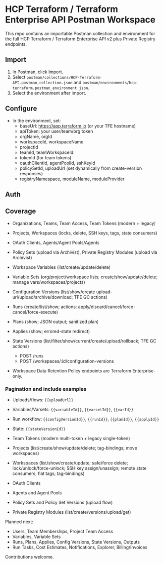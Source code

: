 # HCP Terraform / Terraform Enterprise API Postman Workspace

This repo contains an importable Postman collection and environment for the full HCP Terraform / Terraform Enterprise API v2 plus Private Registry endpoints.

## Import

1. In Postman, click Import.
2. Select `postman/collections/HCP-Terraform-API.postman_collection.json` and `postman/environments/hcp-terraform.postman_environment.json`.
3. Select the environment after import.

## Configure

- In the environment, set:
  - baseUrl: https://app.terraform.io (or your TFE hostname)
  - apiToken: your user/team/org token
  - orgName, orgId
  - workspaceId, workspaceName
  - projectId
  - teamId, teamWorkspaceId
  - tokenId (for team tokens)
  - oauthClientId, agentPoolId, sshKeyId
  - policySetId, uploadUrl (set dynamically from create-version responses)
  - registryNamespace, moduleName, moduleProvider

## Auth
## Coverage

- Organizations, Teams, Team Access, Team Tokens (modern + legacy)
- Projects, Workspaces (locks, delete, SSH keys, tags, state consumers)
- OAuth Clients, Agents/Agent Pools/Agents
- Policy Sets (upload via Archivist), Private Registry Modules (upload via Archivist)
- Workspace Variables (list/create/update/delete)
- Variable Sets (org/project/workspace lists; create/show/update/delete; manage vars/workspaces/projects)
- Configuration Versions (list/show/create upload-url/upload/archive/download; TFE GC actions)
- Runs (create/list/show; actions: apply/discard/cancel/force-cancel/force-execute)
- Plans (show; JSON output; sanitized plan)
- Applies (show; errored-state redirect)
- State Versions (list/filter/show/current/create/upload/rollback; TFE GC actions)

  - POST /runs
  - POST /workspaces/:id/configuration-versions
- Workspace Data Retention Policy endpoints are Terraform Enterprise-only.
### Pagination and include examples
- Uploads/flows: `{{uploadUrl}}`
- Variables/Varsets: `{{variableId}}`, `{{varsetId}}`, `{{varId}}`
- Run workflow: `{{configVersionId}}`, `{{runId}}`, `{{planId}}`, `{{applyId}}`
- State: `{{stateVersionId}}`

- Team Tokens (modern multi-token + legacy single-token)
- Projects (list/create/show/update/delete; tag-bindings; move workspaces)
- Workspaces (list/show/create/update; safe/force delete; lock/unlock/force-unlock; SSH key assign/unassign; remote state consumers; flat tags; tag-bindings)
- OAuth Clients
- Agents and Agent Pools
- Policy Sets and Policy Set Versions (upload flow)
- Private Registry Modules (list/create/versions/upload/get)

Planned next:
- Users, Team Memberships, Project Team Access
- Variables, Variable Sets
- Runs, Plans, Applies, Config Versions, State Versions, Outputs
- Run Tasks, Cost Estimates, Notifications, Explorer, Billing/Invoices

Contributions welcome.
